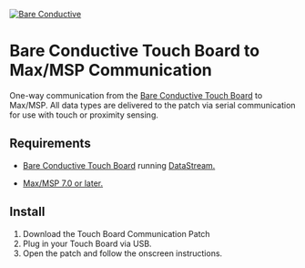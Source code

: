 [![Bare Conductive](https://www.dropbox.com/s/p0p71yid2t8tenp/LOGO_256x106.png?dl=1)](http://www.bareconductive.com/)

# Bare Conductive Touch Board to Max/MSP Communication

One-way communication from the [Bare Conductive Touch Board](http://www.bareconductive.com/shop/touch-board/) to Max/MSP. All data types are delivered to the patch via serial communication for use with touch or proximity sensing.

## Requirements
* [Bare Conductive Touch Board](http://www.bareconductive.com/shop/touch-board/) running [DataStream.](https://github.com/BareConductive/mpr121/tree/public/MPR121/Examples/DataStream)

* [Max/MSP 7.0 or later.](https://cycling74.com/downloads/)


## Install

1. Download the Touch Board Communication Patch
1. Plug in your Touch Board via USB.
1. Open the patch and follow the onscreen instructions.
